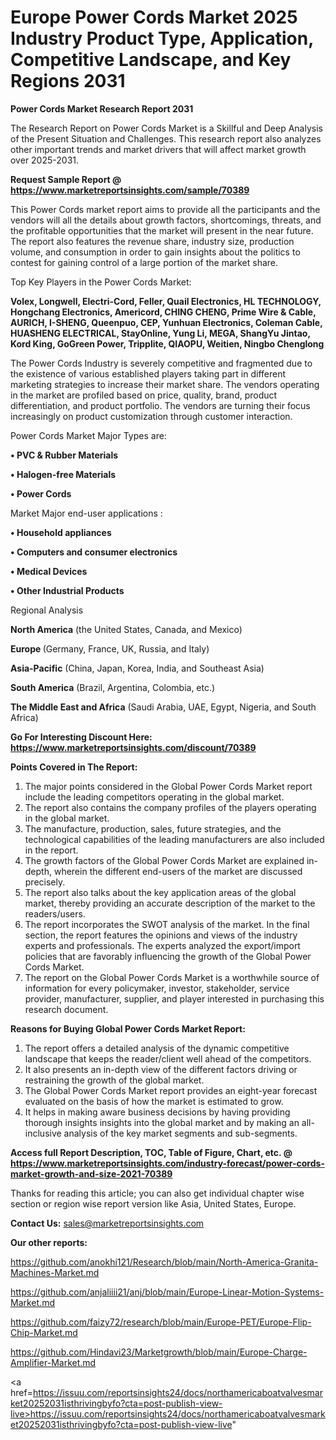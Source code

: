 # Europe Power Cords Market 2025 Industry Product Type, Application, Competitive Landscape, and Key Regions 2031

<strong>Power Cords Market Research Report 2031</strong>

The Research Report on Power Cords Market is a Skillful and Deep Analysis of the Present Situation and Challenges. This research report also analyzes other important trends and market drivers that will affect market growth over 2025-2031.

<strong>Request Sample Report @ <a href=https://www.marketreportsinsights.com/sample/70389>https://www.marketreportsinsights.com/sample/70389</a></strong>

This Power Cords market report aims to provide all the participants and the vendors will all the details about growth factors, shortcomings, threats, and the profitable opportunities that the market will present in the near future. The report also features the revenue share, industry size, production volume, and consumption in order to gain insights about the politics to contest for gaining control of a large portion of the market share.

Top Key Players in the Power Cords Market:

<strong>Volex, Longwell, Electri-Cord, Feller, Quail Electronics, HL TECHNOLOGY, Hongchang Electronics, Americord, CHING CHENG, Prime Wire & Cable, AURICH, I-SHENG, Queenpuo, CEP, Yunhuan Electronics, Coleman Cable, HUASHENG ELECTRICAL, StayOnline, Yung Li, MEGA, ShangYu Jintao, Kord King, GoGreen Power, Tripplite, QIAOPU, Weitien, Ningbo Chenglong</strong>

The Power Cords Industry is severely competitive and fragmented due to the existence of various established players taking part in different marketing strategies to increase their market share. The vendors operating in the market are profiled based on price, quality, brand, product differentiation, and product portfolio. The vendors are turning their focus increasingly on product customization through customer interaction.

Power Cords Market Major Types are:

<strong>• PVC & Rubber Materials

• Halogen-free Materials

• Power Cords</strong>

Market Major end-user applications :

<strong>• Household appliances

• Computers and consumer electronics

• Medical Devices

• Other Industrial Products</strong>

Regional Analysis

</u><strong><b>North America</b></strong> (the United States, Canada, and Mexico)

<strong><b>Europe </b></strong>(Germany, France, UK, Russia, and Italy)

<strong><b>Asia-Pacific</b></strong> (China, Japan, Korea, India, and Southeast Asia)

<strong><b>South America</b></strong> (Brazil, Argentina, Colombia, etc.)

<strong><b>The Middle East and Africa</b></strong> (Saudi Arabia, UAE, Egypt, Nigeria, and South Africa)

<strong>Go For Interesting Discount Here: <a href=https://www.marketreportsinsights.com/discount/70389>https://www.marketreportsinsights.com/discount/70389</a></strong>

<strong>Points Covered in The Report:</strong>
<ol>
  <li>The major points considered in the Global Power Cords Market report include the leading competitors operating in the global market.</li>
  <li>The report also contains the company profiles of the players operating in the global market.</li>
  <li>The manufacture, production, sales, future strategies, and the technological capabilities of the leading manufacturers are also included in the report.</li>
  <li>The growth factors of the Global Power Cords Market are explained in-depth, wherein the different end-users of the market are discussed precisely.</li>
  <li>The report also talks about the key application areas of the global market, thereby providing an accurate description of the market to the readers/users.</li>
  <li>The report incorporates the SWOT analysis of the market. In the final section, the report features the opinions and views of the industry experts and professionals. The experts analyzed the export/import policies that are favorably influencing the growth of the Global Power Cords Market.</li>
  <li>The report on the Global Power Cords Market is a worthwhile source of information for every policymaker, investor, stakeholder, service provider, manufacturer, supplier, and player interested in purchasing this research document.</li>
</ol>
<strong>Reasons for Buying Global Power Cords Market Report:</strong>

<ol>
  <li>The report offers a detailed analysis of the dynamic competitive landscape that keeps the reader/client well ahead of the competitors.</li>
  <li>It also presents an in-depth view of the different factors driving or restraining the growth of the global market.</li>
  <li>The Global Power Cords Market report provides an eight-year forecast evaluated on the basis of how the market is estimated to grow.</li>
  <li>It helps in making aware business decisions by having providing thorough insights insights into the global market and by making an all-inclusive analysis of the key market segments and sub-segments.</li>
</ol>
<strong>Access full Report Description, TOC, Table of Figure, Chart, etc. @ <a href=https://www.marketreportsinsights.com/industry-forecast/power-cords-market-growth-and-size-2021-70389>https://www.marketreportsinsights.com/industry-forecast/power-cords-market-growth-and-size-2021-70389</a></strong>


Thanks for reading this article; you can also get individual chapter wise section or region wise report version like Asia, United States, Europe.

<strong>Contact Us:</strong>
sales@marketreportsinsights.com

<strong>Our other reports:</strong>

<a href=https://github.com/anokhi121/Research/blob/main/North-America-Granita-Machines-Market.md>https://github.com/anokhi121/Research/blob/main/North-America-Granita-Machines-Market.md</a>

<a href=https://github.com/anjaliiii21/anj/blob/main/Europe-Linear-Motion-Systems-Market.md>https://github.com/anjaliiii21/anj/blob/main/Europe-Linear-Motion-Systems-Market.md</a>

<a href=https://github.com/faizy72/research/blob/main/Europe-PET/Europe-Flip-Chip-Market.md>https://github.com/faizy72/research/blob/main/Europe-PET/Europe-Flip-Chip-Market.md</a>

<a href=https://github.com/Hindavi23/Marketgrowth/blob/main/Europe-Charge-Amplifier-Market.md>https://github.com/Hindavi23/Marketgrowth/blob/main/Europe-Charge-Amplifier-Market.md</a>

<a href=https://issuu.com/reportsinsights24/docs/northamericaboatvalvesmarket20252031isthrivingbyfo?cta=post-publish-view-live>https://issuu.com/reportsinsights24/docs/northamericaboatvalvesmarket20252031isthrivingbyfo?cta=post-publish-view-live</a>"
